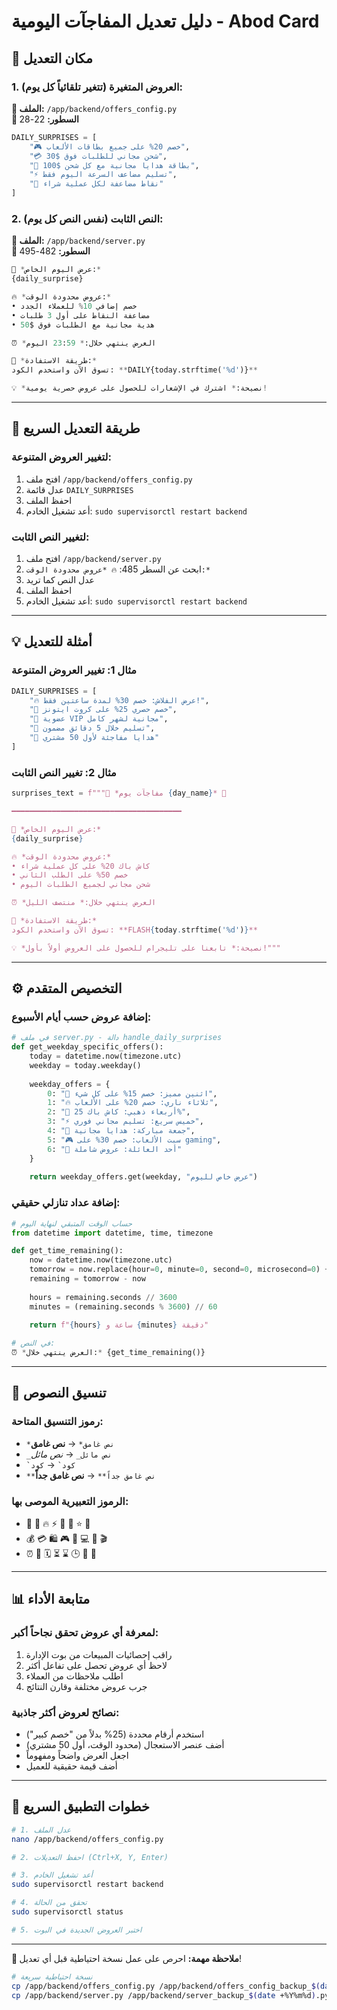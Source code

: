 # دليل تعديل المفاجآت اليومية - Abod Card

## 📍 مكان التعديل

### 1. العروض المتغيرة (تتغير تلقائياً كل يوم):
**📂 الملف:** `/app/backend/offers_config.py`  
**📍 السطور:** 22-28

```python
DAILY_SURPRISES = [
    "🎮 خصم 20% على جميع بطاقات الألعاب",
    "💳 شحن مجاني للطلبات فوق $30", 
    "🎁 بطاقة هدايا مجانية مع كل شحن $100",
    "⚡ تسليم مضاعف السرعة اليوم فقط",
    "🌟 نقاط مضاعفة لكل عملية شراء"
]
```

### 2. النص الثابت (نفس النص كل يوم):
**📂 الملف:** `/app/backend/server.py`  
**📍 السطور:** 482-495

```python
🎊 *عرض اليوم الخاص:*
{daily_surprise}

🔥 *عروض محدودة الوقت:*
• خصم إضافي 10% للعملاء الجدد
• مضاعفة النقاط على أول 3 طلبات
• هدية مجانية مع الطلبات فوق $50

⏰ *العرض ينتهي خلال:* 23:59 اليوم

🎯 *طريقة الاستفادة:*
تسوق الآن واستخدم الكود: **DAILY{today.strftime('%d')}**

💡 *نصيحة:* اشترك في الإشعارات للحصول على عروض حصرية يومية!
```

---

## 🔧 طريقة التعديل السريع

### لتغيير العروض المتنوعة:
1. افتح ملف `/app/backend/offers_config.py`
2. عدل قائمة `DAILY_SURPRISES`
3. احفظ الملف
4. أعد تشغيل الخادم: `sudo supervisorctl restart backend`

### لتغيير النص الثابت:
1. افتح ملف `/app/backend/server.py`
2. ابحث عن السطر 485: `🔥 *عروض محدودة الوقت:*`
3. عدل النص كما تريد
4. احفظ الملف
5. أعد تشغيل الخادم: `sudo supervisorctl restart backend`

---

## 💡 أمثلة للتعديل

### مثال 1: تغيير العروض المتنوعة
```python
DAILY_SURPRISES = [
    "🔥 عرض الفلاش: خصم 30% لمدة ساعتين فقط!",
    "🎯 خصم حصري 25% على كروت ايتونز",
    "💎 عضوية VIP مجانية لشهر كامل",
    "🚀 تسليم خلال 5 دقائق مضمون",
    "🎊 هدايا مفاجئة لأول 50 مشتري"
]
```

### مثال 2: تغيير النص الثابت
```python
surprises_text = f"""🎁 *مفاجآت يوم {day_name}* 🎁

━━━━━━━━━━━━━━━━━━━━━━━━━━━━━━━━━━━━━━

🎊 *عرض اليوم الخاص:*
{daily_surprise}

🔥 *عروض محدودة الوقت:*
• كاش باك 20% على كل عملية شراء
• خصم 50% على الطلب الثاني
• شحن مجاني لجميع الطلبات اليوم

⏰ *العرض ينتهي خلال:* منتصف الليل

🎯 *طريقة الاستفادة:*
تسوق الآن واستخدم الكود: **FLASH{today.strftime('%d')}**

💡 *نصيحة:* تابعنا على تليجرام للحصول على العروض أولاً بأول!"""
```

---

## ⚙️ التخصيص المتقدم

### إضافة عروض حسب أيام الأسبوع:
```python
# في ملف server.py - دالة handle_daily_surprises
def get_weekday_specific_offers():
    today = datetime.now(timezone.utc)
    weekday = today.weekday()
    
    weekday_offers = {
        0: "🌟 اثنين مميز: خصم 15% على كل شيء",
        1: "🔥 ثلاثاء ناري: خصم 20% على الألعاب", 
        2: "💎 أربعاء ذهبي: كاش باك 25%",
        3: "⚡ خميس سريع: تسليم مجاني فوري",
        4: "🎊 جمعة مباركة: هدايا مجانية",
        5: "🎮 سبت الألعاب: خصم 30% على gaming",
        6: "🌈 أحد العائلة: عروض شاملة"
    }
    
    return weekday_offers.get(weekday, "عرض خاص لليوم")
```

### إضافة عداد تنازلي حقيقي:
```python
# حساب الوقت المتبقي لنهاية اليوم
from datetime import datetime, time, timezone

def get_time_remaining():
    now = datetime.now(timezone.utc)
    tomorrow = now.replace(hour=0, minute=0, second=0, microsecond=0) + timedelta(days=1)
    remaining = tomorrow - now
    
    hours = remaining.seconds // 3600
    minutes = (remaining.seconds % 3600) // 60
    
    return f"{hours} ساعة و {minutes} دقيقة"

# في النص:
⏰ *العرض ينتهي خلال:* {get_time_remaining()}
```

---

## 🎨 تنسيق النصوص

### رموز التنسيق المتاحة:
- `*نص غامق*` → **نص غامق**
- `_نص مائل_` → _نص مائل_
- `` `كود` `` → `كود`
- `**نص غامق جداً**` → **نص غامق جداً**

### الرموز التعبيرية الموصى بها:
- 🎁 🎊 🔥 ⚡ 💎 🌟 ⭐ 🎯
- 💰 💳 🛍️ 🎮 📱 💻 🎵 🎬
- ⏰ 📅 🗓️ ⏳ ⌛ 🕒 🔔 📢

---

## 📊 متابعة الأداء

### لمعرفة أي عروض تحقق نجاحاً أكبر:
1. راقب إحصائيات المبيعات من بوت الإدارة
2. لاحظ أي عروض تحصل على تفاعل أكثر
3. اطلب ملاحظات من العملاء
4. جرب عروض مختلفة وقارن النتائج

### نصائح لعروض أكثر جاذبية:
- استخدم أرقام محددة (25% بدلاً من "خصم كبير")  
- أضف عنصر الاستعجال (محدود الوقت، أول 50 مشتري)
- اجعل العرض واضحاً ومفهوماً
- أضف قيمة حقيقية للعميل

---

## 🔄 خطوات التطبيق السريع

```bash
# 1. عدل الملف
nano /app/backend/offers_config.py

# 2. احفظ التعديلات (Ctrl+X, Y, Enter)

# 3. أعد تشغيل الخادم
sudo supervisorctl restart backend

# 4. تحقق من الحالة
sudo supervisorctl status

# 5. اختبر العروض الجديدة في البوت
```

---

**📝 ملاحظة مهمة:** احرص على عمل نسخة احتياطية قبل أي تعديل!

```bash
# نسخة احتياطية سريعة
cp /app/backend/offers_config.py /app/backend/offers_config_backup_$(date +%Y%m%d).py
cp /app/backend/server.py /app/backend/server_backup_$(date +%Y%m%d).py
```